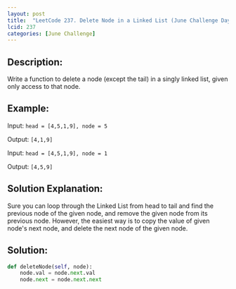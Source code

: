 ```yaml
---
layout: post
title:  "LeetCode 237. Delete Node in a Linked List (June Challenge Day #2)" 
lcid: 237
categories: [June Challenge]
---
```

## Description:
Write a function to delete a node (except the tail) in a singly linked list, given only access to that node.

## Example:
Input: `head = [4,5,1,9], node = 5`

Output: `[4,1,9]`

Input: `head = [4,5,1,9], node = 1`

Output: `[4,5,9]`

## Solution Explanation:
Sure you can loop through the Linked List from head to tail and find the previous node of the given node, and remove the given node from its previous node. However, the easiest way is to copy the value of given node's next node, and delete the next node of the given node.

## Solution:

```python
def deleteNode(self, node):
    node.val = node.next.val
    node.next = node.next.next
```
